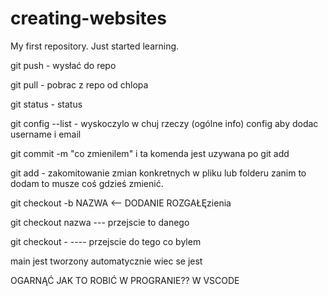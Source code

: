 # creating-websites
My first repository. Just started learning.

git push - wysłać do repo

git pull - pobrac z repo od chlopa

git status - status

git config --list - wyskoczylo w chuj rzeczy (ogólne info) config aby dodac username i email

git commit -m "co zmienilem" i ta komenda jest uzywana po git add

git add - zakomitowanie zmian konkretnych w pliku lub folderu zanim to dodam to musze coś gdzieś zmienić.

git checkout -b NAZWA   <--  DODANIE ROZGAŁĘzienia

git checkout nazwa --- przejscie to danego

git checkout -    ---- przejscie do tego co bylem

main jest tworzony automatycznie wiec se jest

OGARNĄĆ JAK TO ROBIĆ W PROGRANIE?? W VSCODE